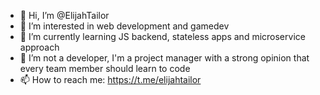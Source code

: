 - 👋 Hi, I’m @ElijahTailor
- 👀 I’m interested in web development and gamedev
- 🌱 I’m currently learning JS backend, stateless apps and microservice approach
- 💞️ I’m not a developer, I'm a project manager with a strong opinion that every team member should learn to code
- 📫 How to reach me: https://t.me/elijahtailor

<!---
ElijahTailor/ElijahTailor is a ✨ special ✨ repository because its `README.md` (this file) appears on your GitHub profile.
You can click the Preview link to take a look at your changes.
--->
